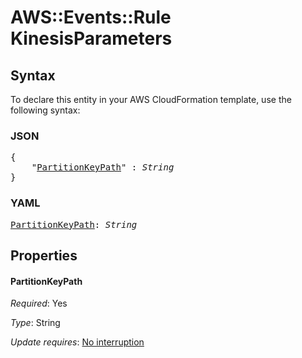 # AWS::Events::Rule KinesisParameters

## Syntax

To declare this entity in your AWS CloudFormation template, use the following syntax:

### JSON

<pre>
{
    "<a href="#partitionkeypath" title="PartitionKeyPath">PartitionKeyPath</a>" : <i>String</i>
}
</pre>

### YAML

<pre>
<a href="#partitionkeypath" title="PartitionKeyPath">PartitionKeyPath</a>: <i>String</i>
</pre>

## Properties

#### PartitionKeyPath

_Required_: Yes

_Type_: String

_Update requires_: [No interruption](https://docs.aws.amazon.com/AWSCloudFormation/latest/UserGuide/using-cfn-updating-stacks-update-behaviors.html#update-no-interrupt)
